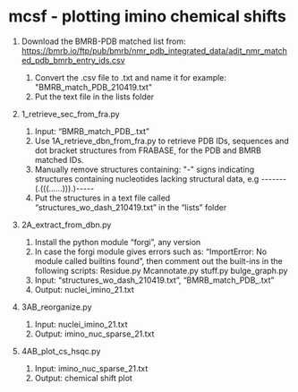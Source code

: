 # mcsf - plotting imino chemical shifts

1. Download the BMRB-PDB matched list from: https://bmrb.io/ftp/pub/bmrb/nmr_pdb_integrated_data/adit_nmr_matched_pdb_bmrb_entry_ids.csv
	1. Convert the .csv file to .txt and name it for example: "BMRB_match_PDB_210419.txt"
	2. Put the text file in the lists folder

2. 1_retrieve_sec_from_fra.py 
	1. Input: “BMRB_match_PDB_.txt”
	2. Use 1A_retrieve_dbn_from_fra.py  to retrieve PDB IDs, sequences and dot bracket structures from FRABASE, for the PDB and BMRB matched IDs.
	3. Manually remove structures containing: "-" signs indicating structures containing nucleotides lacking structural data, e.g 	 -------(.(((......))).)-----
	4. Put the structures in a text file called “structures_wo_dash_210419.txt” in the “lists” folder

3. 2A_extract_from_dbn.py
	1. Install the python module “forgi”, any version
	2. In case the forgi module gives errors such as: “ImportError: No module called builtins found”, then comment out the built-ins in the following scripts:
		Residue.py
		Mcannotate.py
		stuff.py
		bulge_graph.py
	3. Input: “structures_wo_dash_210419.txt”, “BMRB_match_PDB_.txt”
	4. Output: nuclei_imino_21.txt

4. 3AB_reorganize.py
	1. Input: nuclei_imino_21.txt
	2. Output: imino_nuc_sparse_21.txt

5. 4AB_plot_cs_hsqc.py
	1. Input: imino_nuc_sparse_21.txt
	2. Output: chemical shift plot
